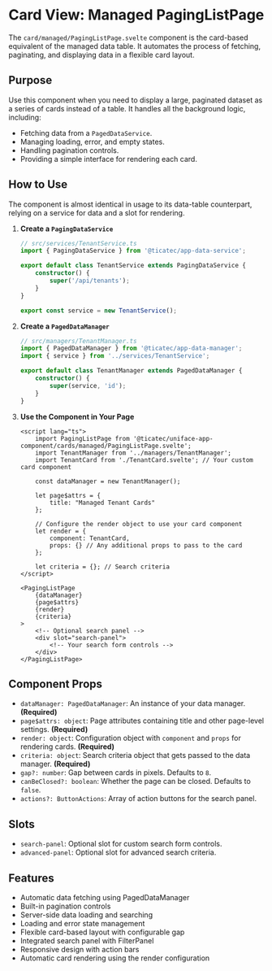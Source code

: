 # Card View: Managed PagingListPage

The `card/managed/PagingListPage.svelte` component is the card-based equivalent of the managed data table. It automates the process of fetching, paginating, and displaying data in a flexible card layout.

## Purpose

Use this component when you need to display a large, paginated dataset as a series of cards instead of a table. It handles all the background logic, including:

-   Fetching data from a `PagedDataService`.
-   Managing loading, error, and empty states.
-   Handling pagination controls.
-   Providing a simple interface for rendering each card.

## How to Use

The component is almost identical in usage to its data-table counterpart, relying on a service for data and a slot for rendering.

1.  **Create a `PagingDataService`**

    ```ts
    // src/services/TenantService.ts
    import { PagingDataService } from '@ticatec/app-data-service';

    export default class TenantService extends PagingDataService {
        constructor() {
            super('/api/tenants');
        }
    }

    export const service = new TenantService();
    ```

2.  **Create a `PagedDataManager`**

    ```ts
    // src/managers/TenantManager.ts
    import { PagedDataManager } from '@ticatec/app-data-manager';
    import { service } from '../services/TenantService';

    export default class TenantManager extends PagedDataManager {
        constructor() {
            super(service, 'id');
        }
    }
    ```

3.  **Use the Component in Your Page**

    ```svelte
    <script lang="ts">
        import PagingListPage from '@ticatec/uniface-app-component/cards/managed/PagingListPage.svelte';
        import TenantManager from '../managers/TenantManager';
        import TenantCard from './TenantCard.svelte'; // Your custom card component

        const dataManager = new TenantManager();

        let page$attrs = {
            title: "Managed Tenant Cards"
        };

        // Configure the render object to use your card component
        let render = {
            component: TenantCard,
            props: {} // Any additional props to pass to the card
        };

        let criteria = {}; // Search criteria
    </script>

    <PagingListPage
        {dataManager}
        {page$attrs}
        {render}
        {criteria}
    >
        <!-- Optional search panel -->
        <div slot="search-panel">
            <!-- Your search form controls -->
        </div>
    </PagingListPage>
    ```

## Component Props

-   `dataManager: PagedDataManager`: An instance of your data manager. **(Required)**
-   `page$attrs: object`: Page attributes containing title and other page-level settings. **(Required)**
-   `render: object`: Configuration object with `component` and `props` for rendering cards. **(Required)**
-   `criteria: object`: Search criteria object that gets passed to the data manager. **(Required)**
-   `gap?: number`: Gap between cards in pixels. Defaults to `8`.
-   `canBeClosed?: boolean`: Whether the page can be closed. Defaults to `false`.
-   `actions?: ButtonActions`: Array of action buttons for the search panel.

## Slots

-   `search-panel`: Optional slot for custom search form controls.
-   `advanced-panel`: Optional slot for advanced search criteria.

## Features

-   Automatic data fetching using PagedDataManager
-   Built-in pagination controls
-   Server-side data loading and searching
-   Loading and error state management  
-   Flexible card-based layout with configurable gap
-   Integrated search panel with FilterPanel
-   Responsive design with action bars
-   Automatic card rendering using the render configuration
